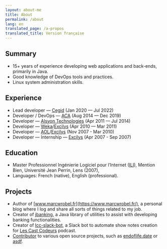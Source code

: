 ```yaml
---
layout: about-me
title: About
permalink: /about
lang: en
translated_page: /a-propos
translated_title: Version française
---
```


## Summary

- 15+ years of experience developing web applications and back-ends, primarily in Java.
- Good knowledge of DevOps tools and practices.
- Linux system administration skills.

## Experience

- Lead developer — [Cegid](https://www.linkedin.com/company/cegid/) (Jan 2020 — Jul 2022)
- Developer / DevOps — [ACA](https://www.cegid.com/fr/presse/cegid-confirme-lacquisition-daca/) (Aug 2014 — Dec 2019)
- Developer — [Alsyon Technologies](https://www.cambonpartners.com/en/transactions/none-none-62) (Apr 2011 — Jul 2014)
- Developer — [Weka](https://www.linkedin.com/company/weka-france/)/[Excilys](https://www.linkedin.com/company/groupe-excilys/) (Apr 2010 — Mar 2011)
- Developer — [AOL](https://www.linkedin.com/company/aol/)/[Excilys](https://www.linkedin.com/company/groupe-excilys/) (Nov 2007 - Mar 2010)
- Developer — Internship — [Excilys](https://www.linkedin.com/company/groupe-excilys/) (Apr 2007 - Sep 2007)

## Education

- Master Professionnel Ingénierie Logiciel pour l’Internet
  ([ILI](https://www.cril.univ-artois.fr/master/ili/m2proili-home.html)), Mention Bien, Université
  Jean Perrin, Lens (2007),
- Languages: French (native), English (professional).

## Projects

- Author of [www.marcwrobel.fr](https://www.marcwrobel.fr/), a personal blog where I log and share
  all sorts of things related to my job.
- Creator of [jbanking](https://github.com/marcwrobel/jbanking), a Java library of utilities to
  assist with developing banking functionalities.
- Creator of [lcc-slack-bot](https://github.com/lescastcodeurs/lcc-slack-bot), a Slack bot to
  automate show notes creation for [Les Cast Codeurs](https://lescastcodeurs.com/) podcast.
- [Contributor](https://github.com/marcwrobel) to various open source projects, such as
  [endoflife.date](https://github.com/endoflife-date/endoflife.date) or
  [asdf](https://github.com/asdf-community).
